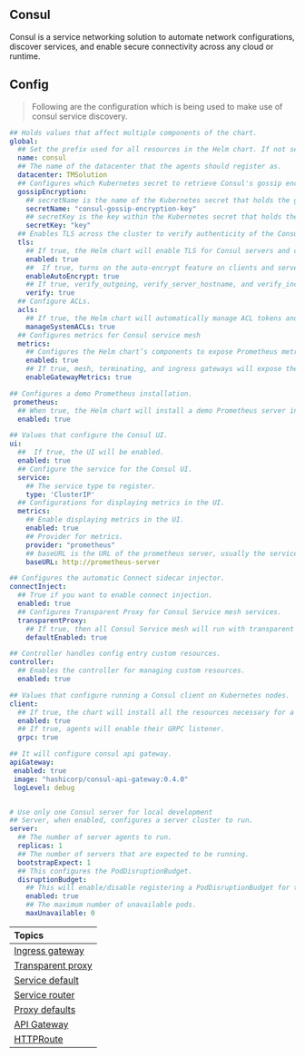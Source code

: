 ## Consul

Consul is a service networking solution to automate network configurations, discover services, and enable secure connectivity across any cloud or runtime.

## Config

> Following are the configuration which is being used to make use of consul service discovery.

```yaml
## Holds values that affect multiple components of the chart.
global:
  ## Set the prefix used for all resources in the Helm chart. If not set, the prefix will be <helm release name>-consul.
  name: consul
  ## The name of the datacenter that the agents should register as.
  datacenter: TMSolution
  ## Configures which Kubernetes secret to retrieve Consul's gossip encryption key from
  gossipEncryption:
    ## secretName is the name of the Kubernetes secret that holds the gossip encryption key.
    secretName: "consul-gossip-encryption-key"
    ## secretKey is the key within the Kubernetes secret that holds the gossip encryption key
    secretKey: "key"
  ## Enables TLS across the cluster to verify authenticity of the Consul servers and clients.
  tls:
    ## If true, the Helm chart will enable TLS for Consul servers and clients and all consul-k8s-control-plane components, as well as generate certificate authority (optional) and server and client certificates.
    enabled: true
    ##  If true, turns on the auto-encrypt feature on clients and servers.
    enableAutoEncrypt: true
    ## If true, verify_outgoing, verify_server_hostname, and verify_incoming_rpc will be set to true for Consul servers and clients
    verify: true
  ## Configure ACLs.
  acls:
    ## If true, the Helm chart will automatically manage ACL tokens and policies for all Consul and consul-k8s-control-plane components.
    manageSystemACLs: true
  ## Configures metrics for Consul service mesh
  metrics:
    ## Configures the Helm chart’s components to expose Prometheus metrics for the Consul service mesh.
    enabled: true
    ## If true, mesh, terminating, and ingress gateways will expose their Envoy metrics on port 20200 at the /metrics path and all gateway pods will have Prometheus scrape annotations.
    enableGatewayMetrics: true

## Configures a demo Prometheus installation.
 prometheus:
  ## When true, the Helm chart will install a demo Prometheus server instance alongside Consul.
  enabled: true

## Values that configure the Consul UI.
ui:
  ##  If true, the UI will be enabled.
  enabled: true
  ## Configure the service for the Consul UI.
  service:
    ## The service type to register.
    type: 'ClusterIP'
  ## Configurations for displaying metrics in the UI.
  metrics:
    ## Enable displaying metrics in the UI.
    enabled: true
    ## Provider for metrics.
    provider: "prometheus"
    ## baseURL is the URL of the prometheus server, usually the service URL.
    baseURL: http://prometheus-server

## Configures the automatic Connect sidecar injector.
connectInject:
  ## True if you want to enable connect injection.
  enabled: true
  ## Configures Transparent Proxy for Consul Service mesh services.
  transparentProxy:
    ## If true, then all Consul Service mesh will run with transparent proxy enabled by default, i.e. we enforce that all traffic within the pod will go through the proxy.
    defaultEnabled: true

## Controller handles config entry custom resources.
controller:
  ## Enables the controller for managing custom resources.
  enabled: true

## Values that configure running a Consul client on Kubernetes nodes.
client:
  ## If true, the chart will install all the resources necessary for a Consul client on every Kubernetes node.
  enabled: true
  ## If true, agents will enable their GRPC listener.
  grpc: true

## It will configure consul api gateway.
apiGateway:
 enabled: true
 image: "hashicorp/consul-api-gateway:0.4.0"
 logLevel: debug


# Use only one Consul server for local development
## Server, when enabled, configures a server cluster to run.
server:
  ## The number of server agents to run.
  replicas: 1
  ## The number of servers that are expected to be running.
  bootstrapExpect: 1
  ## This configures the PodDisruptionBudget.
  disruptionBudget:
    ## This will enable/disable registering a PodDisruptionBudget for the server cluster.
    enabled: true
    ## The maximum number of unavailable pods.
    maxUnavailable: 0
```

| Topics                                                                                           |
| :----------------------------------------------------------------------------------------------- |
| [Ingress gateway](https://github.com/itsbibeksaini/docs/blob/main/Consul/ingress-gateway.md)     |
| [Transparent proxy](https://github.com/itsbibeksaini/docs/blob/main/Consul/transparent-proxy.md) |
| [Service default](https://github.com/itsbibeksaini/docs/blob/main/Consul/service-default.md)     |
| [Service router](https://github.com/itsbibeksaini/docs/blob/main/Consul/service-router.md)       |
| [Proxy defaults](https://github.com/itsbibeksaini/docs/blob/main/Consul/proxy-defaults.md)       |
| [API Gateway](https://github.com/itsbibeksaini/docs/blob/main/Consul/api-gateway.md) |
| [HTTPRoute](https://github.com/itsbibeksaini/docs/blob/main/Consul/routes.md) |

